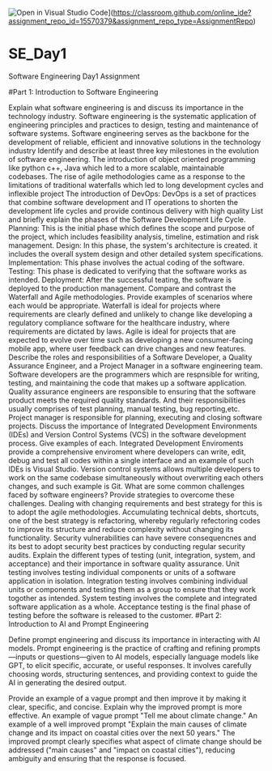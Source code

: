 ![Open in Visual Studio Code](https://classroom.github.com/assets/open-in-vscode-2e0aaae1b6195c2367325f4f02e2d04e9abb55f0b24a779b69b11b9e10269abc.svg)](https://classroom.github.com/online_ide?assignment_repo_id=15570379&assignment_repo_type=AssignmentRepo)
# SE_Day1
Software Engineering Day1 Assignment

#Part 1: Introduction to Software Engineering

Explain what software engineering is and discuss its importance in the technology industry.
Software engineering is the systematic application of engineering principles and practices to design, testing and maintenance of software systems.
Software engineering serves as the backbone for the development of reliable, efficient and innovative solutions in the technology industry
Identify and describe at least three key milestones in the evolution of software engineering.
The introduction of object oriented programming like python c++, Java which led to a more scalable, maintainable codebases.
The rise of agile methodologies came as a response to the limitations of traditional waterfalls which led to long development cycles and inflexible project
The introduction of DevOps: DevOps is a set of practices that combine software development and IT operations to shorten the development life cycles and provide continous delivery with high quality
List and briefly explain the phases of the Software Development Life Cycle.
Planning: This is the initial phase which defines the scope and purpose of the project, which includes feasibility analysis, timeline, estimation and risk management.
Design: In this phase, the system's architecture is created. it includes the overall system design and other detailed system specifications.
Implementation: This phase involves the actual coding of the software.
Testing: This phase is dedicated to verifying that the software works as intended.
Deployment: After the successful teating, the software is deployed to the production management.
Compare and contrast the Waterfall and Agile methodologies. Provide examples of scenarios where each would be appropriate.
Waterfall is ideal for projects where requirements are clearly defined and unlikely to change like developing a regulatory compliance software for the healthcare industry, where requirements are dictated by laws.
Agile is ideal for projects that are expected to evolve over time such as developing a new consumer-facing mobile app, where user feedback can drive changes and new features.
Describe the roles and responsibilities of a Software Developer, a Quality Assurance Engineer, and a Project Manager in a software engineering team.
Software developers are the programmers which are respnsible for writing, testing, and maintaining the code that makes up a software application.
Quality assurance engineers are responsible to ensuring that the software product meets the required quality standards. And their responsibilities usually comprises of test planning, manual testing, bug reporting,etc.
Project manager is responsible for planning, executing and closing software projects.
Discuss the importance of Integrated Development Environments (IDEs) and Version Control Systems (VCS) in the software development process. Give examples of each.
Integrated Development Enviroments provide a comprehensive enviroment where developers can write, edit, debug and test all codes within a single interface and an example of such IDEs is Visual Studio.
Version control systems allows multiple developers to work on the same codebase simultaneously without overwriting each others changes, and such example is Git.
What are some common challenges faced by software engineers? Provide strategies to overcome these challenges.
Dealing with changing requirements and best strategy for this is to adopt the agile methodologies.
Accumulating technical debts, shortcuts, one of the best strategy is refactoring, whereby regularly refectoring codes to improve its structure and reduce complexity without changing its functionality.
Security vulnerabilities can have severe consequencnes and its best to adopt security best practices by conducting regular security audits.
Explain the different types of testing (unit, integration, system, and acceptance) and their importance in software quality assurance.
Unit testing involves testing individual components or units of a software application in isolation.
Integration testing involves combining individual units or components and testing them as a group to ensure that they work togother as intended.
System testing involves the complete and integrated software application as a whole.
Acceptance testing is the final phase of testing before the software is released to the customer.
#Part 2: Introduction to AI and Prompt Engineering


Define prompt engineering and discuss its importance in interacting with AI models.
Prompt engineering is the practice of crafting and refining prompts—inputs or questions—given to AI models, especially language models like GPT, to elicit specific, accurate, or useful responses. It involves carefully choosing words, structuring sentences, and providing context to guide the AI in generating the desired output.

Provide an example of a vague prompt and then improve it by making it clear, specific, and concise. Explain why the improved prompt is more effective.
An example of vague prompt "Tell me about climate change."
An example of a well improved prompt "Explain the main causes of climate change and its impact on coastal cities over the next 50 years."
The improved prompt clearly specifies what aspect of climate change should be addressed ("main causes" and "impact on coastal cities"), reducing ambiguity and ensuring that the response is focused.
